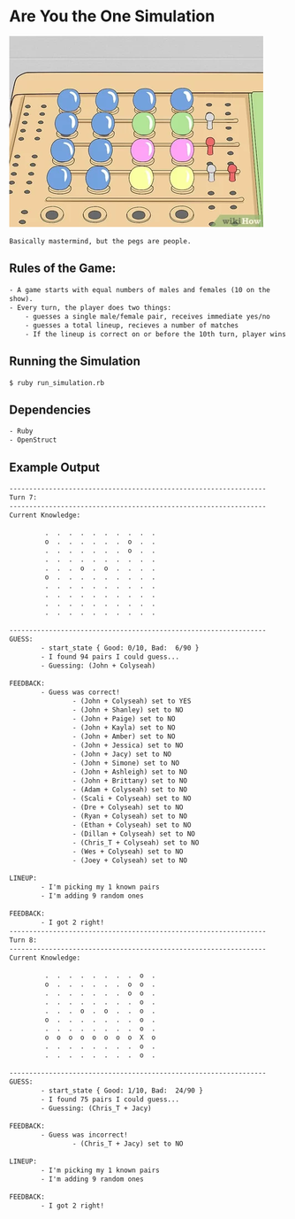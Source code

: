 # Are You the One Simulation

![alt text](mastermind.jpg)

    Basically mastermind, but the pegs are people.

## Rules of the Game:

    - A game starts with equal numbers of males and females (10 on the show).
    - Every turn, the player does two things:
        - guesses a single male/female pair, receives immediate yes/no
        - guesses a total lineup, recieves a number of matches
        - If the lineup is correct on or before the 10th turn, player wins

## Running the Simulation

    $ ruby run_simulation.rb

## Dependencies

    - Ruby
    - OpenStruct

## Example Output
```
-----------------------------------------------------------------
Turn 7: 
-----------------------------------------------------------------
Current Knowledge:

         .  .  .  .  .  .  .  .  .  . 
         o  .  .  .  .  .  .  o  .  . 
         .  .  .  .  .  .  .  o  .  . 
         .  .  .  .  .  .  .  .  .  . 
         .  .  .  o  .  o  .  .  .  . 
         o  .  .  .  .  .  .  .  .  . 
         .  .  .  .  .  .  .  .  .  . 
         .  .  .  .  .  .  .  .  .  . 
         .  .  .  .  .  .  .  .  .  . 
         .  .  .  .  .  .  .  .  .  . 

-----------------------------------------------------------------
GUESS:
        - start_state { Good: 0/10, Bad:  6/90 }
        - I found 94 pairs I could guess...
        - Guessing: (John + Colyseah)

FEEDBACK:
        - Guess was correct!
                - (John + Colyseah) set to YES
                - (John + Shanley) set to NO
                - (John + Paige) set to NO
                - (John + Kayla) set to NO
                - (John + Amber) set to NO
                - (John + Jessica) set to NO
                - (John + Jacy) set to NO
                - (John + Simone) set to NO
                - (John + Ashleigh) set to NO
                - (John + Brittany) set to NO
                - (Adam + Colyseah) set to NO
                - (Scali + Colyseah) set to NO
                - (Dre + Colyseah) set to NO
                - (Ryan + Colyseah) set to NO
                - (Ethan + Colyseah) set to NO
                - (Dillan + Colyseah) set to NO
                - (Chris_T + Colyseah) set to NO
                - (Wes + Colyseah) set to NO
                - (Joey + Colyseah) set to NO

LINEUP:
        - I'm picking my 1 known pairs
        - I'm adding 9 random ones

FEEDBACK:
        - I got 2 right!
-----------------------------------------------------------------
Turn 8: 
-----------------------------------------------------------------
Current Knowledge:

         .  .  .  .  .  .  .  .  o  . 
         o  .  .  .  .  .  .  o  o  . 
         .  .  .  .  .  .  .  o  o  . 
         .  .  .  .  .  .  .  .  o  . 
         .  .  .  o  .  o  .  .  o  . 
         o  .  .  .  .  .  .  .  o  . 
         .  .  .  .  .  .  .  .  o  . 
         o  o  o  o  o  o  o  o  X  o 
         .  .  .  .  .  .  .  .  o  . 
         .  .  .  .  .  .  .  .  o  . 

-----------------------------------------------------------------
GUESS:
        - start_state { Good: 1/10, Bad:  24/90 }
        - I found 75 pairs I could guess...
        - Guessing: (Chris_T + Jacy)

FEEDBACK:
        - Guess was incorrect!
                - (Chris_T + Jacy) set to NO

LINEUP:
        - I'm picking my 1 known pairs
        - I'm adding 9 random ones

FEEDBACK:
        - I got 2 right!
```